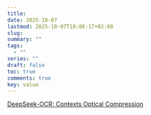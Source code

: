 ```yaml
---
title:
date: 2025-10-07
lastmod: 2025-10-07T10:06:17+02:00
slug:
summary: ""
tags:
  - ""
series: ""
draft: false
toc: true
comments: true
key: value
---
```


[DeepSeek-OCR: Contexts Optical Compression](https://arxiv.org/pdf/2510.18234)
